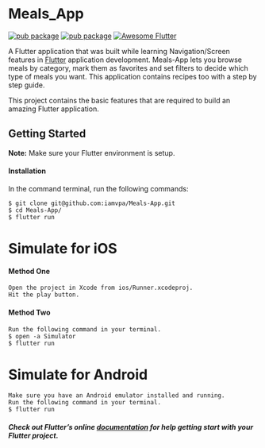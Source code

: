# Meals_App
[![pub package](https://img.shields.io/badge/iamvpa-FPS%20Coder-green)](https://pub.dartlang.org/packages/flutter_tags)
[![pub package](https://img.shields.io/badge/pub-0.4.8+2-orange.svg)](https://pub.dartlang.org/packages/flutter_tags)
[![Awesome Flutter](https://img.shields.io/badge/Awesome-Flutter-blue.svg?longCache=true&style=flat-square)](https://github.com/Solido/awesome-flutter#ui)


A Flutter application that was built while learning Navigation/Screen features in  [Flutter](https://flutter.io/) application development.
Meals-App lets you browse meals by category, mark them as favorites and set filters to decide which type of meals you want. This application contains recipes too with a step by step guide.

This project contains the basic features that are required to build an amazing Flutter application.


## Getting Started
**Note:** Make sure your Flutter environment is setup.

#### Installation

In the command terminal, run the following commands:

    $ git clone git@github.com:iamvpa/Meals-App.git
    $ cd Meals-App/
    $ flutter run

# Simulate for iOS
#### Method One
    
    Open the project in Xcode from ios/Runner.xcodeproj.
    Hit the play button.

#### Method Two

    Run the following command in your terminal.
    $ open -a Simulator
    $ flutter run

# Simulate for Android

    Make sure you have an Android emulator installed and running.
    Run the following command in your terminal.
    $ flutter run

##### Check out Flutter’s online [documentation](http://flutter.io/) for help getting start with your Flutter project.